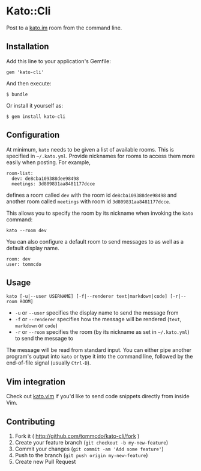 # Kato::Cli

Post to a [kato.im](https://kato.im) room from the command line.

## Installation

Add this line to your application's Gemfile:

    gem 'kato-cli'

And then execute:

    $ bundle

Or install it yourself as:

    $ gem install kato-cli

## Configuration

At minimum, `kato` needs to be given a list of available rooms. This is
specified in `~/.kato.yml`. Provide nicknames for rooms to access them more
easily when posting. For example,

	room-list:
	  dev: de8cba109388dee98498
	  meetings: 3d809831aa8481177dcce

defines a room called `dev` with the room id `de8cba109388dee98498` and another
room called `meetings` with room id `3d809831aa8481177dcce`.

This allows you to specify the room by its nickname when invoking the `kato`
command:

	kato --room dev

You can also configure a default room to send messages to as well as a default
display name.

	room: dev
	user: tommcdo

## Usage

    kato [-u|--user USERNAME] [-f|--renderer text|markdown|code] [-r|--room ROOM]

* `-u` or `--user` specifies the display name to send the message from
* `-f` or `--renderer` specifies how the message will be rendered (`text`, `markdown`
   or `code`)
* `-r` or `--room` specifies the room (by its nickname as set in `~/.kato.yml`) to
   send the message to

The message will be read from standard input. You can either pipe another program's
output into `kato` or type it into the command line, followed by the end-of-file
signal (usually `Ctrl-D`).

## Vim integration

Check out [kato.vim](https://github.com/tommcdo/vim-kato) if you'd like to send
code snippets directly from inside Vim.

## Contributing

1. Fork it ( http://github.com/tommcdo/kato-cli/fork )
2. Create your feature branch (`git checkout -b my-new-feature`)
3. Commit your changes (`git commit -am 'Add some feature'`)
4. Push to the branch (`git push origin my-new-feature`)
5. Create new Pull Request

